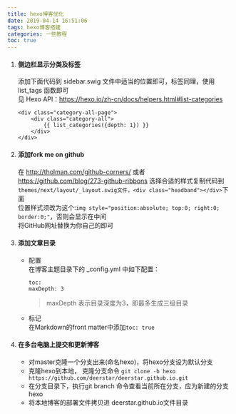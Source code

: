 ```yaml
---
title: hexo博客优化
date: 2019-04-14 16:51:06
tags: hexo博客搭建
categories: 一些教程  
toc: true
---
```


1. #### 侧边栏显示分类及标签

    添加下面代码到 sidebar.swig 文件中适当的位置即可，标签同理，使用 list_tags 函数即可  
    见 Hexo API：https://hexo.io/zh-cn/docs/helpers.html#list-categories  

    ```
    <div class="category-all-page">
        <div class="category-all">
            {{ list_categories({depth: 1}) }}
        </div>
    </div>
    ```

1. #### 添加fork me on github

    在 http://tholman.com/github-corners/ 或者 https://github.com/blog/273-github-ribbons 选择合适的样式复制代码到`themes/next/layout/_layout.swig文件，<div class="headband"></div>`下面  
    位置样式须改为这个:`img style="position:absolute; top:0; right:0; border:0;"`，否则会显示在中间  
    将GitHub网址替换为你自己的即可  

1. #### 添加文章目录

    - 配置  
    在博客主题目录下的 _config.yml 中如下配置：  

        ```
        toc:
        maxDepth: 3
        ```

        > maxDepth 表示目录深度为3，即最多生成三级目录  

    - 标记  
    在Markdown的front matter中添加`toc: true`  

1. #### 在多台电脑上提交和更新博客  

    - 对master克隆一个分支出来(命名hexo)，将hexo分支设为默认分支
    - 克隆hexo到本地，
    克隆分支命令 `git clone -b hexo https://github.com/deerstar/deerstar.github.io.git`  
    - 在分支目录下，执行git branch 命令查看当前所在分支，应为新建的分支hexo
    - 将本地博客的部署文件拷贝进 deerstar.github.io文件目录
